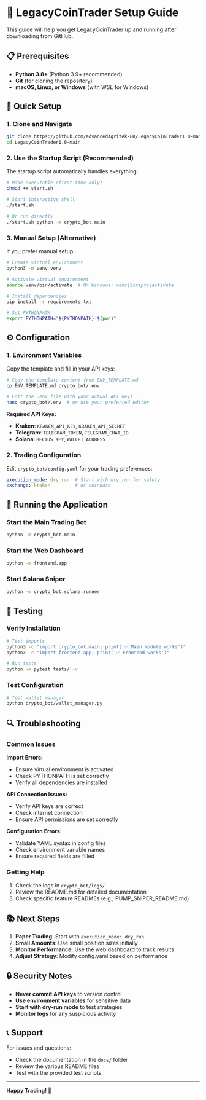 # 🚀 LegacyCoinTrader Setup Guide

This guide will help you get LegacyCoinTrader up and running after downloading from GitHub.

## 📋 Prerequisites

- **Python 3.8+** (Python 3.9+ recommended)
- **Git** (for cloning the repository)
- **macOS, Linux, or Windows** (with WSL for Windows)

## 🔧 Quick Setup

### 1. Clone and Navigate
```bash
git clone https://github.com/advancedAgritek-BB/LegacyCoinTrader1.0-main.git
cd LegacyCoinTrader1.0-main
```

### 2. Use the Startup Script (Recommended)
The startup script automatically handles everything:
```bash
# Make executable (first time only)
chmod +x start.sh

# Start interactive shell
./start.sh

# Or run directly
./start.sh python -m crypto_bot.main
```

### 3. Manual Setup (Alternative)
If you prefer manual setup:
```bash
# Create virtual environment
python3 -m venv venv

# Activate virtual environment
source venv/bin/activate  # On Windows: venv\Scripts\activate

# Install dependencies
pip install -r requirements.txt

# Set PYTHONPATH
export PYTHONPATH="${PYTHONPATH}:$(pwd)"
```

## ⚙️ Configuration

### 1. Environment Variables
Copy the template and fill in your API keys:
```bash
# Copy the template content from ENV_TEMPLATE.md
cp ENV_TEMPLATE.md crypto_bot/.env

# Edit the .env file with your actual API keys
nano crypto_bot/.env  # or use your preferred editor
```

**Required API Keys:**
- **Kraken**: `KRAKEN_API_KEY`, `KRAKEN_API_SECRET`
- **Telegram**: `TELEGRAM_TOKEN`, `TELEGRAM_CHAT_ID`
- **Solana**: `HELIUS_KEY`, `WALLET_ADDRESS`

### 2. Trading Configuration
Edit `crypto_bot/config.yaml` for your trading preferences:
```yaml
execution_mode: dry_run  # Start with dry_run for safety
exchange: kraken         # or coinbase
```

## 🚀 Running the Application

### Start the Main Trading Bot
```bash
python -m crypto_bot.main
```

### Start the Web Dashboard
```bash
python -m frontend.app
```

### Start Solana Sniper
```bash
python -m crypto_bot.solana.runner
```

## 🧪 Testing

### Verify Installation
```bash
# Test imports
python3 -c "import crypto_bot.main; print('✅ Main module works')"
python3 -c "import frontend.app; print('✅ Frontend works')"

# Run tests
python -m pytest tests/ -v
```

### Test Configuration
```bash
# Test wallet manager
python crypto_bot/wallet_manager.py
```

## 🔍 Troubleshooting

### Common Issues

**Import Errors:**
- Ensure virtual environment is activated
- Check PYTHONPATH is set correctly
- Verify all dependencies are installed

**API Connection Issues:**
- Verify API keys are correct
- Check internet connection
- Ensure API permissions are set correctly

**Configuration Errors:**
- Validate YAML syntax in config files
- Check environment variable names
- Ensure required fields are filled

### Getting Help

1. Check the logs in `crypto_bot/logs/`
2. Review the README.md for detailed documentation
3. Check specific feature READMEs (e.g., PUMP_SNIPER_README.md)

## 📚 Next Steps

1. **Paper Trading**: Start with `execution_mode: dry_run`
2. **Small Amounts**: Use small position sizes initially
3. **Monitor Performance**: Use the web dashboard to track results
4. **Adjust Strategy**: Modify config.yaml based on performance

## 🔒 Security Notes

- **Never commit API keys** to version control
- **Use environment variables** for sensitive data
- **Start with dry-run mode** to test strategies
- **Monitor logs** for any suspicious activity

## 📞 Support

For issues and questions:
- Check the documentation in the `docs/` folder
- Review the various README files
- Test with the provided test scripts

---

**Happy Trading! 🎯**
